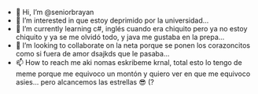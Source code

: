 - 👋 Hi, I’m @seniorbrayan
- 👀 I’m interested in que estoy deprimido por la universidad...
- 🌱 I’m currently learning c#, inglés cuando era chiquito pero ya no estoy chiquito y ya se me olvidó todo, y java me gustaba en la prepa...
- 💞️ I’m looking to collaborate on la neta porque se ponen los corazoncitos como si fuera de amor dsajkds que le pasaba...
- 📫 How to reach me aki nomas eskribeme krnal, total esto lo tengo de meme porque me equivoco un montón y quiero ver en que me equivoco asies... pero alcancemos las estrellas 😎 (?

<!---
seniorbrayan/seniorbrayan is a ✨ special ✨ repository because its `README.md` (this file) appears on your GitHub profile.
You can click the Preview link to take a look at your changes.
--->
